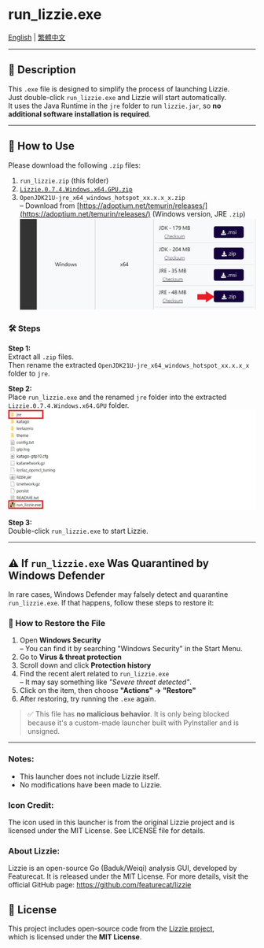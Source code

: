 # run_lizzie.exe

[English](./README.md) | [繁體中文](./README.zh-TW.md)

---

## 🧩 Description

This `.exe` file is designed to simplify the process of launching Lizzie.  
Just double-click `run_lizzie.exe` and Lizzie will start automatically.  
It uses the Java Runtime in the `jre` folder to run `lizzie.jar`, so **no additional software installation is required**.

---

## 🚀 How to Use

Please download the following `.zip` files:

1. `run_lizzie.zip` (this folder)
2. [`Lizzie.0.7.4.Windows.x64.GPU.zip`](https://github.com/featurecat/lizzie/releases/download/0.7.4/Lizzie.0.7.4.Windows.x64.GPU.zip)
3. `OpenJDK21U-jre_x64_windows_hotspot_xx.x.x_x.zip`  
   – Download from [https://adoptium.net/temurin/releases/](https://adoptium.net/temurin/releases/) (Windows version, JRE `.zip`)
   ![JRE](images/jre.jpg)

### 🛠 Steps

**Step 1:**  
Extract all `.zip` files.  
Then rename the extracted `OpenJDK21U-jre_x64_windows_hotspot_xx.x.x_x` folder to `jre`.

**Step 2:**  
Place `run_lizzie.exe` and the renamed `jre` folder into the extracted `Lizzie.0.7.4.Windows.x64.GPU` folder.
![JRE](images/files.jpg)

**Step 3:**  
Double-click `run_lizzie.exe` to start Lizzie.

---

## ⚠️ If `run_lizzie.exe` Was Quarantined by Windows Defender

In rare cases, Windows Defender may falsely detect and quarantine `run_lizzie.exe`. If that happens, follow these steps to restore it:

### 🔄 How to Restore the File

1. Open **Windows Security**  
   – You can find it by searching "Windows Security" in the Start Menu.
2. Go to **Virus & threat protection**
3. Scroll down and click **Protection history**
4. Find the recent alert related to `run_lizzie.exe`  
   – It may say something like *"Severe threat detected"*.
5. Click on the item, then choose **"Actions" → "Restore"**
6. After restoring, try running the `.exe` again.

> ✅ This file has **no malicious behavior**. It is only being blocked because it's a custom-made launcher built with PyInstaller and is unsigned.

---

### Notes:
- This launcher does not include Lizzie itself.
- No modifications have been made to Lizzie.

### Icon Credit:
The icon used in this launcher is from the original Lizzie project and is licensed under the MIT License.
See LICENSE file for details.

### About Lizzie:
Lizzie is an open-source Go (Baduk/Weiqi) analysis GUI, developed by Featurecat.
It is released under the MIT License. For more details, visit the official GitHub page:
https://github.com/featurecat/lizzie

## 📄 License

This project includes open-source code from the [Lizzie project](https://github.com/featurecat/lizzie),  
which is licensed under the **MIT License**.
